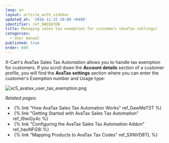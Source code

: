 ```yaml
---
lang: en
layout: article_with_sidebar
updated_at: '2016-11-15 10:08 +0400'
identifier: ref_9WS5DtDB
title: Managing sales tax exemption for customers (AvaTax settings)
categories:
  - User manual
published: true
order: 600
---
```



X-Cart's AvaTax Sales Tax Automation allows you to handle tax exemption for customers. If you scroll down the **Account details** section of a customer profile, you will find the **AvaTax settings** section where you can enter the customer's Exemption number and Usage type:

![xc5_avatax_user_tax_exemption.png]({{site.baseurl}}/attachments/ref_9WS5DtDB/xc5_avatax_user_tax_exemption.png)


_Related pages:_

*   {% link "How AvaTax Sales Tax Automation Works" ref_GawMeTST %}
*   {% link "Getting Started with AvaTax Sales Tax Automation" ref_I9wiGy4c %}
*   {% link "Configuring the AvaTax Sales Tax Automation Addon" ref_havNFG9i %}
*   {% link "Mapping Products to AvaTax Tax Codes" ref_SXNVD8TL %}

